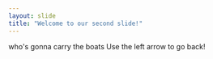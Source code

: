 ```yaml
---
layout: slide
title: "Welcome to our second slide!"
---
```

who's gonna carry the boats
Use the left arrow to go back!